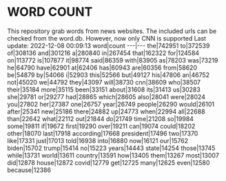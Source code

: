 # WORD COUNT
This repository grab words from news websites. The included urls can be checked from the word.db.
However, now only CNN is supported
Last update: 2022-12-08 00:09:13
word|count
---|---
the|742951
to|372539
of|308136
and|301216
a|280840
in|267454
that|162322
for|124584
on|113772
is|107877
it|98774
said|86359
with|83905
as|78203
was|73219
he|64790
have|62901
at|62406
has|60943
are|60356
from|58620
be|54879
by|54066
i|52903
this|52566
but|49127
his|47806
an|46752
not|45020
we|44792
they|43097
will|38730
cnn|38609
who|38507
their|35184
more|35115
been|33151
about|31608
its|31413
us|30283
she|29781
or|29277
had|28865
which|28605
also|28041
were|28024
you|27802
her|27387
one|26757
year|26749
people|26290
would|26101
after|25341
new|25186
there|24882
up|24773
when|22994
all|22688
than|22642
what|22112
out|21844
do|21749
time|21208
so|19984
some|19811
if|19672
first|19290
over|19211
can|19074
could|18202
other|18070
last|17918
according|17668
president|17496
two|17370
like|17331
just|17013
told|16938
into|16880
now|16121
our|15762
biden|15702
trump|15414
no|15223
years|14443
state|14254
those|13745
while|13731
world|13611
country|13591
how|13405
them|13267
most|13007
did|12878
house|12872
covid|12779
get|12725
many|12625
even|12580
because|12386
